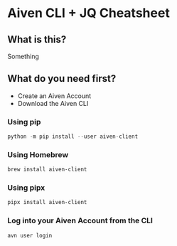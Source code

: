 # Aiven CLI + JQ Cheatsheet

## What is this?

Something

## What do you need first?

- Create an Aiven Account
- Download the Aiven CLI

### Using pip

```python
python -m pip install --user aiven-client
```

### Using Homebrew

```sh
brew install aiven-client
```

### Using pipx

```sh
pipx install aiven-client
```

### Log into your Aiven Account from the CLI

```sh
avn user login
```

